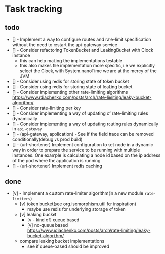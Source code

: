 # Task tracking

## todo

* [] - Implement a way to configure routes and rate-limit specification without the need to restart the api-gateway service
* [] - Consider refactoring TokenBucket and LeakingBucket with Clock instance
  * this can help making the implementations testable
  * this also makes the implementation more specific, i.e we explicitly select the Clock, with System.nanoTime we are at the mercy of the JVM
* [] - Consider using redis for storing state of token bucket
* [] - Consider using redis for storing state of leaking bucket
* [] - Consider implementing other rate-limiting algorithms https://www.rdiachenko.com/posts/arch/rate-limiting/leaky-bucket-algorithm/
* [] - Consider rate-limiting per key
* [] - Consider implementing a way of updating of rate-limiting rules dynamically
* [] - Consider implementing a way of updating routing rules dynamically in `api-gateway`
* [] - (api-gateway, application) - See if the field trace can be removed conditionally(debug vs prod build)
* [] - (url-shortener) Implement configuration to set node in a dynamic way in order to prepare the service to be running with multiple instances. 
One example is calculating a node id based on the ip address of the pod where the application is running
* [] - (url-shortener) Implement redis caching

## done

* [v] - Implement a custom rate-limiter algorithm(in a new module `rate-limiters`)
  * [v] token bucket(see org.isomorphism.util for inspiration)
    * maybe use redis for underlying storage of token
  * [v] leaking bucket
    * [v - kind of] queue based
    * [v] no-queue based https://www.rdiachenko.com/posts/arch/rate-limiting/leaky-bucket-algorithm/
  * compare leaking bucket implementations
    * see if queue-based should be improved
